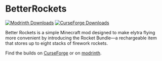 # BetterRockets
[![Modrinth Downloads](https://img.shields.io/modrinth/dt/better-rockets?style=for-the-badge&logo=modrinth&label=modrinth)](https://modrinth.com/mod/better-rockets)
[![CurseForge Downloads](https://img.shields.io/curseforge/dt/1091554?style=for-the-badge&logo=curseforge&label=Curseforge)](https://www.curseforge.com/minecraft/mc-mods/better-rockets-rocket-bundle)

Better Rockets is a simple Minecraft mod designed to make elytra flying more convenient by introducing the Rocket Bundle—a rechargeable item that stores up to eight stacks of firework rockets.

Find the builds on [CurseForge](https://www.curseforge.com/minecraft/mc-mods/better-rockets-rocket-bundle) or on [modrinth](https://modrinth.com/mod/better-rockets).